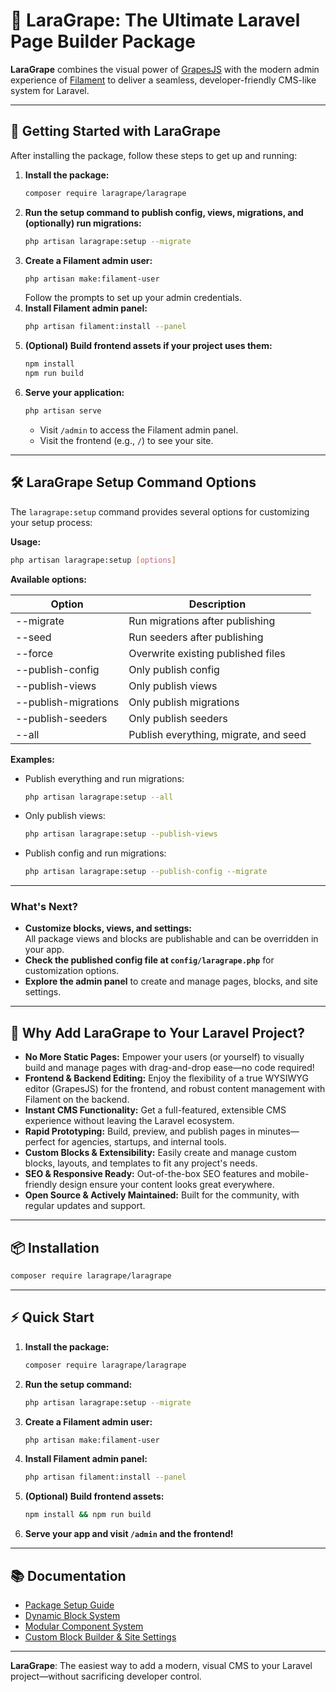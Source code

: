 # 🍇 LaraGrape: The Ultimate Laravel Page Builder Package

**LaraGrape** combines the visual power of [GrapesJS](https://grapesjs.com/) with the modern admin experience of [Filament](https://filamentphp.com/) to deliver a seamless, developer-friendly CMS-like system for Laravel.

---

## 🚀 Getting Started with LaraGrape

After installing the package, follow these steps to get up and running:

1. **Install the package:**
   ```sh
   composer require laragrape/laragrape
   ```
2. **Run the setup command to publish config, views, migrations, and (optionally) run migrations:**
   ```sh
   php artisan laragrape:setup --migrate
   ```
3. **Create a Filament admin user:**
   ```sh
   php artisan make:filament-user
   ```
   Follow the prompts to set up your admin credentials.
4. **Install Filament admin panel:**
   ```sh
   php artisan filament:install --panel
   ```
5. **(Optional) Build frontend assets if your project uses them:**
   ```sh
   npm install
   npm run build
   ```
6. **Serve your application:**
   ```sh
   php artisan serve
   ```
   - Visit `/admin` to access the Filament admin panel.
   - Visit the frontend (e.g., `/`) to see your site.

---

## 🛠️ LaraGrape Setup Command Options

The `laragrape:setup` command provides several options for customizing your setup process:

**Usage:**
```sh
php artisan laragrape:setup [options]
```

**Available options:**

| Option                | Description                                      |
|----------------------|--------------------------------------------------|
| --migrate            | Run migrations after publishing                  |
| --seed               | Run seeders after publishing                     |
| --force              | Overwrite existing published files               |
| --publish-config     | Only publish config                              |
| --publish-views      | Only publish views                               |
| --publish-migrations | Only publish migrations                          |
| --publish-seeders    | Only publish seeders                             |
| --all                | Publish everything, migrate, and seed            |

**Examples:**
- Publish everything and run migrations:
  ```sh
  php artisan laragrape:setup --all
  ```
- Only publish views:
  ```sh
  php artisan laragrape:setup --publish-views
  ```
- Publish config and run migrations:
  ```sh
  php artisan laragrape:setup --publish-config --migrate
  ```

---

### What's Next?

- **Customize blocks, views, and settings:**  
  All package views and blocks are publishable and can be overridden in your app.
- **Check the published config file at `config/laragrape.php`** for customization options.
- **Explore the admin panel** to create and manage pages, blocks, and site settings.

---

## 🚀 Why Add LaraGrape to Your Laravel Project?

- **No More Static Pages:** Empower your users (or yourself) to visually build and manage pages with drag-and-drop ease—no code required!
- **Frontend & Backend Editing:** Enjoy the flexibility of a true WYSIWYG editor (GrapesJS) for the frontend, and robust content management with Filament on the backend.
- **Instant CMS Functionality:** Get a full-featured, extensible CMS experience without leaving the Laravel ecosystem.
- **Rapid Prototyping:** Build, preview, and publish pages in minutes—perfect for agencies, startups, and internal tools.
- **Custom Blocks & Extensibility:** Easily create and manage custom blocks, layouts, and templates to fit any project's needs.
- **SEO & Responsive Ready:** Out-of-the-box SEO features and mobile-friendly design ensure your content looks great everywhere.
- **Open Source & Actively Maintained:** Built for the community, with regular updates and support.

---

## 📦 Installation

```sh
composer require laragrape/laragrape
```

---

## ⚡ Quick Start

1. **Install the package:**
   ```sh
   composer require laragrape/laragrape
   ```
2. **Run the setup command:**
   ```sh
   php artisan laragrape:setup --migrate
   ```
3. **Create a Filament admin user:**
   ```sh
   php artisan make:filament-user
   ```
4. **Install Filament admin panel:**
   ```sh
   php artisan filament:install --panel
   ```
5. **(Optional) Build frontend assets:**
   ```sh
   npm install && npm run build
   ```
6. **Serve your app and visit `/admin` and the frontend!**

---

## 📚 Documentation

- [Package Setup Guide](LARAGRAPE_SETUP.md)
- [Dynamic Block System](BLOCKS_README.md)
- [Modular Component System](COMPONENTS_README.md)
- [Custom Block Builder & Site Settings](CUSTOM_BLOCKS_README.md)

---

**LaraGrape**: The easiest way to add a modern, visual CMS to your Laravel project—without sacrificing developer control.
